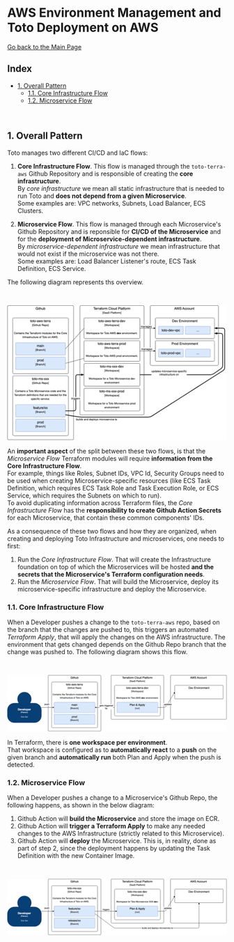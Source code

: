 # AWS Environment Management and Toto Deployment on AWS
[Go back to the Main Page](../../../README.md)

## Index
* [1. Overall Pattern](#1-overall-pattern)
    * [1.1. Core Infrastructure Flow](#11-core-infrastructure-flow)
    * [1.2. Microservice Flow](#12-microservice-flow)

<br>

## 1. Overall Pattern

Toto manages two different CI/CD and IaC flows: 
1. **Core Infrastructure Flow**. This flow is managed through the `toto-terra-aws` Github Repository and is responsible of creating the **core infrastructure**. <br>
By *core infrastructure* we mean all static infrastructure that is needed to run Toto and **does not depend from a given Microservice**. <br>
Some examples are: VPC networks, Subnets, Load Balancer, ECS Clusters.<br>

2. **Microservice Flow**. This flow is managed through each Microservice's Github Repository and is reponsible for **CI/CD of the Microservice** and for the **deployment of Microservice-dependent infrastructure**.<br>
By *microservice-dependent infrastructure* we mean infrastructure that would not exist if the microservice was not there. <br>
Some examples are: Load Balancer Listener's route, ECS Task Definition, ECS Service.

The following diagram represents ths overview. 

<br>

![](img/overview.png)

An **important aspect** of the split between these two flows, is that the *Microservice Flow* Terraform modules will require **information from the Core Infrastructure Flow**. <br>
For example, things like Roles, Subnet IDs, VPC Id, Security Groups need to be used when creating Microservice-specific resources (like ECS Task Definition, which requires ECS Task Role and Task Execution Role, or ECS Service, which requires the Subnets on which to run).<br>
To avoid duplicating information across Terraform files, the *Core Infrastructure Flow* has the **responsibility to create Github Action Secrets** for each Microservice, that contain these common components' IDs.

As a consequence of these two flows and how they are organized, when creating and deploying Toto Infrastructure and microservices, one needs to first: 
1. Run the *Core Infrastructure Flow*. That will create the Infrastructure foundation on top of which the Microservices will be hosted **and the secrets that the Microservice's Terraform configuration needs**. 
2. Run the *Microservice Flow*. That will build the Microservice, deploy its microservice-specific infrastructure and deploy the Microservice.

### 1.1. Core Infrastructure Flow

When a Developer pushes a change to the `toto-terra-aws` repo, based on the branch that the changes are pushed to, this triggers an automated *Terraform Apply*, that will apply the changes on the AWS infrastructure. The environment that gets changed depends on the Github Repo branch that the change was pushed to. The following diagram shows this flow. <br>

<br>

![](img/aws-core-infra-flow.png)

In Terraform, there is **one workspace per environment**. <br>
That workspace is configured as to **automatically react** to a **push** on the given branch and **automatically run** both Plan and Apply when the push is detected. 

### 1.2. Microservice Flow

When a Developer pushes a change to a Microservice's Github Repo, the following happens, as shown in the below diagram: 
1. Github Action will **build the Microservice** and store the image on ECR.
2. Github Action will **trigger a Terraform Apply** to make any needed changes to the AWS Infrastructure (strictly related to this Microservice).
3. Github Action will **deploy** the Microservice. This is, in reality, done as part of step 2, since the deployment happens by updating the Task Definition with the new Container Image. 

<br>

![](img/aws-microservice-flow.png)
